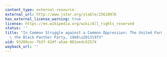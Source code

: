 ```yaml
---
content_type: external-resource
external_url: http://www.jstor.org/stable/25610076
has_external_license_warning: true
license: https://en.wikipedia.org/wiki/All_rights_reserved
status: ''
title: "In Common Struggle against a Common Oppression: The United Farm Workers and\
  \ the Black Panther Party, 1968\u20131973"
uid: 93280cec-7b3f-42df-a5ae-801eedc62574
wayback_url: ''
---
```

